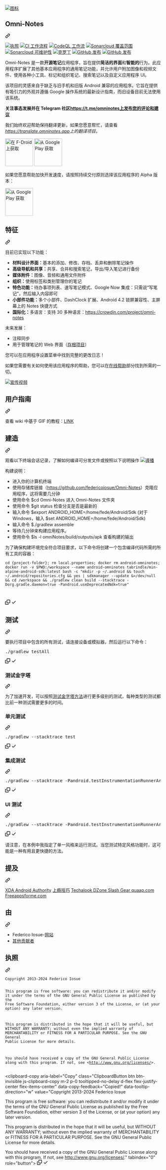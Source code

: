<div class="Box-sc-g0xbh4-0 bJMeLZ js-snippet-clipboard-copy-unpositioned" data-hpc="true"><article class="markdown-body entry-content container-lg" itemprop="text"><p dir="auto"><a target="_blank" rel="noopener noreferrer" href="/federicoiosue/Omni-Notes/blob/develop/assets/logo.png"><img src="/federicoiosue/Omni-Notes/raw/develop/assets/logo.png" alt="图标" style="max-width: 100%;"></a></p>
<div class="markdown-heading" dir="auto"><h1 tabindex="-1" class="heading-element" dir="auto"><font style="vertical-align: inherit;"><font style="vertical-align: inherit;">Omni-Notes</font></font></h1><a id="user-content-omni-notes" class="anchor" aria-label="固定链接：Omni-Notes" href="#omni-notes"><svg class="octicon octicon-link" viewBox="0 0 16 16" version="1.1" width="16" height="16" aria-hidden="true"><path d="m7.775 3.275 1.25-1.25a3.5 3.5 0 1 1 4.95 4.95l-2.5 2.5a3.5 3.5 0 0 1-4.95 0 .751.751 0 0 1 .018-1.042.751.751 0 0 1 1.042-.018 1.998 1.998 0 0 0 2.83 0l2.5-2.5a2.002 2.002 0 0 0-2.83-2.83l-1.25 1.25a.751.751 0 0 1-1.042-.018.751.751 0 0 1-.018-1.042Zm-4.69 9.64a1.998 1.998 0 0 0 2.83 0l1.25-1.25a.751.751 0 0 1 1.042.018.751.751 0 0 1 .018 1.042l-1.25 1.25a3.5 3.5 0 1 1-4.95-4.95l2.5-2.5a3.5 3.5 0 0 1 4.95 0 .751.751 0 0 1-.018 1.042.751.751 0 0 1-1.042.018 1.998 1.998 0 0 0-2.83 0l-2.5 2.5a1.998 1.998 0 0 0 0 2.83Z"></path></svg></a></div>
<p dir="auto"><a href="https://www.gnu.org/licenses/gpl-3.0" rel="nofollow"><img src="https://camo.githubusercontent.com/6be00b1b55f8b9b6f6d85fa810b501a37e0d48bf99e98bb4381e92caeff02619/68747470733a2f2f696d672e736869656c64732e696f2f62616467652f4c6963656e73652d47504c76332d626c75652e737667" alt="执照" data-canonical-src="https://img.shields.io/badge/License-GPLv3-blue.svg" style="max-width: 100%;"></a>
<a href="https://github.com/federicoiosue/Omni-Notes/actions?query=workflow%3ACI"><img src="https://github.com/federicoiosue/Omni-Notes/workflows/CI/badge.svg" alt="CI 工作流程" style="max-width: 100%;"></a>
<a href="https://github.com/federicoiosue/Omni-Notes/actions?query=workflow%3ACodeQL"><img src="https://github.com/federicoiosue/Omni-Notes/workflows/CodeQL/badge.svg" alt="CodeQL 工作流" style="max-width: 100%;"></a>
<a href="https://sonarcloud.io/dashboard?id=omni-notes" rel="nofollow"><img src="https://camo.githubusercontent.com/69ce67c36be47a5d764af39173b7a77ff6caf0042da35d2cded8e2ecce9bbb4e/68747470733a2f2f736f6e6172636c6f75642e696f2f6170692f70726f6a6563745f6261646765732f6d6561737572653f70726f6a6563743d6f6d6e692d6e6f746573266d65747269633d636f766572616765" alt="Sonarcloud 覆盖范围" data-canonical-src="https://sonarcloud.io/api/project_badges/measure?project=omni-notes&amp;metric=coverage" style="max-width: 100%;"></a>
<a href="https://sonarcloud.io/dashboard?id=omni-notes" rel="nofollow"><img src="https://camo.githubusercontent.com/7b0ebb5c746246bacc347258c3873f9862777a3aa535ebe8a959db97b42f089f/68747470733a2f2f736f6e6172636c6f75642e696f2f6170692f70726f6a6563745f6261646765732f6d6561737572653f70726f6a6563743d6f6d6e692d6e6f746573266d65747269633d7371616c655f726174696e67" alt="Sonarcloud 可维护性" data-canonical-src="https://sonarcloud.io/api/project_badges/measure?project=omni-notes&amp;metric=sqale_rating" style="max-width: 100%;"></a>
<a href="https://crowdin.com/project/omni-notes" rel="nofollow"><img src="https://camo.githubusercontent.com/6db77958fe98b5c6585b42ec48e2bb7957f8bac00b7b7f02e097f04f8db7b2ef/68747470733a2f2f64333232637174353834626f346f2e636c6f756466726f6e742e6e65742f6f6d6e692d6e6f7465732f6c6f63616c697a65642e706e67" alt="克罗丁" data-canonical-src="https://d322cqt584bo4o.cloudfront.net/omni-notes/localized.png" style="max-width: 100%;"></a>
<a href="https://github.com/federicoiosue/Omni-Notes/releases/latest"><img src="https://camo.githubusercontent.com/af7c27da12f42a0aa36d6e281638edcd2286ea8448fe9ea79852be8063091751/68747470733a2f2f62616467656e2e6e65742f6769746875622f72656c656173652f666564657269636f696f7375652f4f6d6e692d4e6f746573" alt="GitHub 发布" data-canonical-src="https://badgen.net/github/release/federicoiosue/Omni-Notes" style="max-width: 100%;"></a>
<a href="https://github.com/federicoiosue/Omni-Notes/releases"><img src="https://camo.githubusercontent.com/bf5f327c225777bfa313b93e4c17107b912edeb4b5bdfb4ce687a1b9a30744a1/68747470733a2f2f696d672e736869656c64732e696f2f6769746875622f646f776e6c6f6164732f666564657269636f696f7375652f4f6d6e692d4e6f7465732f746f74616c3f6c6162656c3d476974687562253230446f776e6c6f616473" alt="GitHub 发布" data-canonical-src="https://img.shields.io/github/downloads/federicoiosue/Omni-Notes/total?label=Github%20Downloads" style="max-width: 100%;"></a></p>
<p dir="auto"><font style="vertical-align: inherit;"><font style="vertical-align: inherit;">Omni-Notes 是一款</font></font><b><font style="vertical-align: inherit;"><font style="vertical-align: inherit;">开源笔记</font></font></b><font style="vertical-align: inherit;"><font style="vertical-align: inherit;">应用程序，旨在提供</font></font><b><font style="vertical-align: inherit;"><font style="vertical-align: inherit;">简洁的界面</font></font></b><font style="vertical-align: inherit;"><font style="vertical-align: inherit;">和</font></font><b><font style="vertical-align: inherit;"><font style="vertical-align: inherit;">智能的</font></font></b><font style="vertical-align: inherit;"><font style="vertical-align: inherit;">行为。此应用程序扩展了其他基本应用程序的通用笔记功能，并允许用户附加图像和视频文件、使用各种小工具、标记和组织笔记、搜索笔记以及自定义应用程序 UI。</font></font></p>
<p dir="auto"><font style="vertical-align: inherit;"><font style="vertical-align: inherit;">该项目的灵感来自于缺乏与旧手机和旧版 Android 兼容的应用程序。它旨在提供有吸引力的外观并遵循 Google 操作系统的最新设计指南，而旧设备目前无法使用该系统。</font></font></p>
<p dir="auto"><strong><font style="vertical-align: inherit;"><font style="vertical-align: inherit;">关注事态发展并在 Telegram 社区</font></font><a href="https://t.me/omninotes" rel="nofollow"><font style="vertical-align: inherit;"><font style="vertical-align: inherit;">https://t.me/omninotes上发布您的评论和建议</font></font></a></strong></p>
<p dir="auto"><font style="vertical-align: inherit;"><font style="vertical-align: inherit;">我们始终欢迎帮助保持翻译更新，如果您愿意帮忙，请查看</font></font><em><a href="https://translate.omninotes.app" rel="nofollow"><font style="vertical-align: inherit;"><font style="vertical-align: inherit;">https://translate.omninotes.app</font></font></a><font style="vertical-align: inherit;"><font style="vertical-align: inherit;">上的翻译项目。</font></font></em></p>
<a href="https://f-droid.org/repository/browse/?fdid=it.feio.android.omninotes.foss" rel="nofollow">
<img src="https://camo.githubusercontent.com/6079bf6adc19d9fc0b1c7b3088a957e0f6f50cfa9a872f7404bb9b67cc57c6be/68747470733a2f2f662d64726f69642e6f72672f62616467652f6765742d69742d6f6e2e706e67" alt="在 F-Droid 上获取" height="90" data-canonical-src="https://f-droid.org/badge/get-it-on.png" style="max-width: 100%;"></a>
<a href="https://play.google.com/store/apps/details?id=it.feio.android.omninotes" rel="nofollow">
<img src="https://camo.githubusercontent.com/b7c355557ebfc69c16957749e0e505786b6961aca66ec502c2766712c8c3951f/68747470733a2f2f706c61792e676f6f676c652e636f6d2f696e746c2f656e5f75732f6261646765732f696d616765732f67656e657269632f656e2d706c61792d62616467652e706e67" alt="从 Google Play 获取" height="90" data-canonical-src="https://play.google.com/intl/en_us/badges/images/generic/en-play-badge.png" style="max-width: 100%;"></a>
<p dir="auto"><font style="vertical-align: inherit;"><font style="vertical-align: inherit;">如果您愿意帮助加快开发速度，请按照持续交付原则选择该应用程序的 Alpha 版本：</font></font></p>
<a href="https://play.google.com/store/apps/details?id=it.feio.android.omninotes.alpha" rel="nofollow">
<img src="https://camo.githubusercontent.com/b7c355557ebfc69c16957749e0e505786b6961aca66ec502c2766712c8c3951f/68747470733a2f2f706c61792e676f6f676c652e636f6d2f696e746c2f656e5f75732f6261646765732f696d616765732f67656e657269632f656e2d706c61792d62616467652e706e67" alt="从 Google Play 获取" height="90" data-canonical-src="https://play.google.com/intl/en_us/badges/images/generic/en-play-badge.png" style="max-width: 100%;"></a>
<div class="markdown-heading" dir="auto"><h2 tabindex="-1" class="heading-element" dir="auto"><font style="vertical-align: inherit;"><font style="vertical-align: inherit;">特征</font></font></h2><a id="user-content-features" class="anchor" aria-label="固定链接：功能" href="#features"><svg class="octicon octicon-link" viewBox="0 0 16 16" version="1.1" width="16" height="16" aria-hidden="true"><path d="m7.775 3.275 1.25-1.25a3.5 3.5 0 1 1 4.95 4.95l-2.5 2.5a3.5 3.5 0 0 1-4.95 0 .751.751 0 0 1 .018-1.042.751.751 0 0 1 1.042-.018 1.998 1.998 0 0 0 2.83 0l2.5-2.5a2.002 2.002 0 0 0-2.83-2.83l-1.25 1.25a.751.751 0 0 1-1.042-.018.751.751 0 0 1-.018-1.042Zm-4.69 9.64a1.998 1.998 0 0 0 2.83 0l1.25-1.25a.751.751 0 0 1 1.042.018.751.751 0 0 1 .018 1.042l-1.25 1.25a3.5 3.5 0 1 1-4.95-4.95l2.5-2.5a3.5 3.5 0 0 1 4.95 0 .751.751 0 0 1-.018 1.042.751.751 0 0 1-1.042.018 1.998 1.998 0 0 0-2.83 0l-2.5 2.5a1.998 1.998 0 0 0 0 2.83Z"></path></svg></a></div>
<p dir="auto"><font style="vertical-align: inherit;"><font style="vertical-align: inherit;">目前已实现以下功能：</font></font></p>
<ul dir="auto">
<li><b><font style="vertical-align: inherit;"><font style="vertical-align: inherit;">材料设计界面：</font></font></b><font style="vertical-align: inherit;"><font style="vertical-align: inherit;">基本的添加、修改、存档、丢弃和删除笔记操作</font></font></li>
<li><b><font style="vertical-align: inherit;"><font style="vertical-align: inherit;">高级导航和共享：</font></font></b><font style="vertical-align: inherit;"><font style="vertical-align: inherit;">共享、合并和搜索笔记，导出/导入笔记进行备份</font></font></li>
<li><b><font style="vertical-align: inherit;"><font style="vertical-align: inherit;">媒体附件：</font></font></b><font style="vertical-align: inherit;"><font style="vertical-align: inherit;">图像、音频和通用文件附件</font></font></li>
<li><b><font style="vertical-align: inherit;"><font style="vertical-align: inherit;">组织：</font></font></b><font style="vertical-align: inherit;"><font style="vertical-align: inherit;">使用标签和类别管理你的笔记</font></font></li>
<li><b><font style="vertical-align: inherit;"><font style="vertical-align: inherit;">特色功能：</font></font></b><font style="vertical-align: inherit;"><font style="vertical-align: inherit;">待办事项列表、速写笔记模式、Google Now 集成：只需说“写笔记”，然后输入内容即可</font></font></li>
<li><b><font style="vertical-align: inherit;"><font style="vertical-align: inherit;">小部件功能：</font></font></b><font style="vertical-align: inherit;"><font style="vertical-align: inherit;">多个小部件、DashClock 扩展、Android 4.2 锁屏兼容性、主屏幕上的 Notes 快捷方式</font></font></li>
<li><b><font style="vertical-align: inherit;"><font style="vertical-align: inherit;">国际化：</font></font></b><font style="vertical-align: inherit;"><font style="vertical-align: inherit;">多语言：支持 30 多种语言：</font></font><a href="https://crowdin.com/project/omni-notes" rel="nofollow"><font style="vertical-align: inherit;"><font style="vertical-align: inherit;">https://crowdin.com/project/omni-notes</font></font></a></li>
</ul>
<p dir="auto"><font style="vertical-align: inherit;"><font style="vertical-align: inherit;">未来发展：</font></font></p>
<ul dir="auto">
<li><font style="vertical-align: inherit;"><font style="vertical-align: inherit;">注释同步</font></font></li>
<li><font style="vertical-align: inherit;"><font style="vertical-align: inherit;">用于管理笔记的 Web 界面（</font></font><a href="https://github.com/federicoiosue/omni-notes-desktop"><font style="vertical-align: inherit;"><font style="vertical-align: inherit;">存根项目</font></font></a><font style="vertical-align: inherit;"><font style="vertical-align: inherit;">）</font></font></li>
</ul>
<p dir="auto"><font style="vertical-align: inherit;"><font style="vertical-align: inherit;">您可以在应用程序设置菜单中找到完整的更改日志！</font></font></p>
<p dir="auto"><font style="vertical-align: inherit;"><font style="vertical-align: inherit;">如果您需要有关如何使用该应用程序的帮助，您可以在</font></font><a href="/federicoiosue/Omni-Notes/blob/develop/assets/help/help.md"><font style="vertical-align: inherit;"><font style="vertical-align: inherit;">在线帮助</font></font></a><font style="vertical-align: inherit;"><font style="vertical-align: inherit;">部分找到所需的一切。</font></font></p>
<p dir="auto"><a href="https://youtu.be/0Z_-SgT3qYs" title="宣传视频" rel="nofollow"><img src="https://raw.githubusercontent.com/federicoiosue/Omni-Notes/develop/assets/promo_video_thumb.png" alt="宣传视频" style="max-width: 100%;"></a>
<a target="_blank" rel="noopener noreferrer nofollow" href="https://raw.githubusercontent.com/federicoiosue/Omni-Notes/develop/assets/play_store_pics/02.png"><img src="https://raw.githubusercontent.com/federicoiosue/Omni-Notes/develop/assets/play_store_pics/02.png" alt="" style="max-width: 100%;"></a>
<a target="_blank" rel="noopener noreferrer nofollow" href="https://raw.githubusercontent.com/federicoiosue/Omni-Notes/develop/assets/play_store_pics/03.png"><img src="https://raw.githubusercontent.com/federicoiosue/Omni-Notes/develop/assets/play_store_pics/03.png" alt="" style="max-width: 100%;"></a>
<a target="_blank" rel="noopener noreferrer nofollow" href="https://raw.githubusercontent.com/federicoiosue/Omni-Notes/develop/assets/play_store_pics/04.png"><img src="https://raw.githubusercontent.com/federicoiosue/Omni-Notes/develop/assets/play_store_pics/04.png" alt="" style="max-width: 100%;"></a>
<a target="_blank" rel="noopener noreferrer nofollow" href="https://raw.githubusercontent.com/federicoiosue/Omni-Notes/develop/assets/play_store_pics/05.png"><img src="https://raw.githubusercontent.com/federicoiosue/Omni-Notes/develop/assets/play_store_pics/05.png" alt="" style="max-width: 100%;"></a>
<a target="_blank" rel="noopener noreferrer nofollow" href="https://raw.githubusercontent.com/federicoiosue/Omni-Notes/develop/assets/play_store_pics/06.png"><img src="https://raw.githubusercontent.com/federicoiosue/Omni-Notes/develop/assets/play_store_pics/06.png" alt="" style="max-width: 100%;"></a>
<a target="_blank" rel="noopener noreferrer nofollow" href="https://raw.githubusercontent.com/federicoiosue/Omni-Notes/develop/assets/play_store_pics/07.png"><img src="https://raw.githubusercontent.com/federicoiosue/Omni-Notes/develop/assets/play_store_pics/07.png" alt="" style="max-width: 100%;"></a>
<a target="_blank" rel="noopener noreferrer nofollow" href="https://raw.githubusercontent.com/federicoiosue/Omni-Notes/develop/assets/play_store_pics/08.png"><img src="https://raw.githubusercontent.com/federicoiosue/Omni-Notes/develop/assets/play_store_pics/08.png" alt="" style="max-width: 100%;"></a>
<a target="_blank" rel="noopener noreferrer nofollow" href="https://raw.githubusercontent.com/federicoiosue/Omni-Notes/develop/assets/play_store_pics/09.png"><img src="https://raw.githubusercontent.com/federicoiosue/Omni-Notes/develop/assets/play_store_pics/09.png" alt="" style="max-width: 100%;"></a>
<a target="_blank" rel="noopener noreferrer nofollow" href="https://raw.githubusercontent.com/federicoiosue/Omni-Notes/develop/assets/play_store_pics/10.png"><img src="https://raw.githubusercontent.com/federicoiosue/Omni-Notes/develop/assets/play_store_pics/10.png" alt="" style="max-width: 100%;"></a>
<a target="_blank" rel="noopener noreferrer nofollow" href="https://raw.githubusercontent.com/federicoiosue/Omni-Notes/develop/assets/play_store_pics/11.png"><img src="https://raw.githubusercontent.com/federicoiosue/Omni-Notes/develop/assets/play_store_pics/11.png" alt="" style="max-width: 100%;"></a>
<a target="_blank" rel="noopener noreferrer nofollow" href="https://raw.githubusercontent.com/federicoiosue/Omni-Notes/develop/assets/play_store_pics/12.png"><img src="https://raw.githubusercontent.com/federicoiosue/Omni-Notes/develop/assets/play_store_pics/12.png" alt="" style="max-width: 100%;"></a></p>
<div class="markdown-heading" dir="auto"><h2 tabindex="-1" class="heading-element" dir="auto"><font style="vertical-align: inherit;"><font style="vertical-align: inherit;">用户指南</font></font></h2><a id="user-content-user-guide" class="anchor" aria-label="永久链接：用户指南" href="#user-guide"><svg class="octicon octicon-link" viewBox="0 0 16 16" version="1.1" width="16" height="16" aria-hidden="true"><path d="m7.775 3.275 1.25-1.25a3.5 3.5 0 1 1 4.95 4.95l-2.5 2.5a3.5 3.5 0 0 1-4.95 0 .751.751 0 0 1 .018-1.042.751.751 0 0 1 1.042-.018 1.998 1.998 0 0 0 2.83 0l2.5-2.5a2.002 2.002 0 0 0-2.83-2.83l-1.25 1.25a.751.751 0 0 1-1.042-.018.751.751 0 0 1-.018-1.042Zm-4.69 9.64a1.998 1.998 0 0 0 2.83 0l1.25-1.25a.751.751 0 0 1 1.042.018.751.751 0 0 1 .018 1.042l-1.25 1.25a3.5 3.5 0 1 1-4.95-4.95l2.5-2.5a3.5 3.5 0 0 1 4.95 0 .751.751 0 0 1-.018 1.042.751.751 0 0 1-1.042.018 1.998 1.998 0 0 0-2.83 0l-2.5 2.5a1.998 1.998 0 0 0 0 2.83Z"></path></svg></a></div>
<p dir="auto"><font style="vertical-align: inherit;"><font style="vertical-align: inherit;">查看 wiki 中基于 GIF 的教程：</font></font><a href="https://github.com/federicoiosue/Omni-Notes/wiki"><font style="vertical-align: inherit;"><font style="vertical-align: inherit;">LINK</font></font></a></p>
<div class="markdown-heading" dir="auto"><h2 tabindex="-1" class="heading-element" dir="auto"><font style="vertical-align: inherit;"><font style="vertical-align: inherit;">建造</font></font></h2><a id="user-content-build" class="anchor" aria-label="永久链接：构建" href="#build"><svg class="octicon octicon-link" viewBox="0 0 16 16" version="1.1" width="16" height="16" aria-hidden="true"><path d="m7.775 3.275 1.25-1.25a3.5 3.5 0 1 1 4.95 4.95l-2.5 2.5a3.5 3.5 0 0 1-4.95 0 .751.751 0 0 1 .018-1.042.751.751 0 0 1 1.042-.018 1.998 1.998 0 0 0 2.83 0l2.5-2.5a2.002 2.002 0 0 0-2.83-2.83l-1.25 1.25a.751.751 0 0 1-1.042-.018.751.751 0 0 1-.018-1.042Zm-4.69 9.64a1.998 1.998 0 0 0 2.83 0l1.25-1.25a.751.751 0 0 1 1.042.018.751.751 0 0 1 .018 1.042l-1.25 1.25a3.5 3.5 0 1 1-4.95-4.95l2.5-2.5a3.5 3.5 0 0 1 4.95 0 .751.751 0 0 1-.018 1.042.751.751 0 0 1-1.042.018 1.998 1.998 0 0 0-2.83 0l-2.5 2.5a1.998 1.998 0 0 0 0 2.83Z"></path></svg></a></div>
<p dir="auto"><font style="vertical-align: inherit;"><font style="vertical-align: inherit;">观看以下终端会话记录，了解如何编译可分发文件或按照以下说明操作
</font></font><a href="https://asciinema.org/a/102898" rel="nofollow"><img src="https://camo.githubusercontent.com/17279a38a13051a56948b12341095f6fb59f58ee601f002e0be46d8060e3b49d/68747470733a2f2f61736369696e656d612e6f72672f612f3130323839382e706e67" alt="導播" data-canonical-src="https://asciinema.org/a/102898.png" style="max-width: 100%;"></a></p>
<p dir="auto"><font style="vertical-align: inherit;"><font style="vertical-align: inherit;">构建说明：</font></font></p>
<ul dir="auto">
<li><font style="vertical-align: inherit;"><font style="vertical-align: inherit;">进入你的计算机终端</font></font></li>
<li><font style="vertical-align: inherit;"><font style="vertical-align: inherit;">使用存储库链接（</font></font><a href="https://github.com/federicoiosue/Omni-Notes"><font style="vertical-align: inherit;"><font style="vertical-align: inherit;">https://github.com/federicoiosue/Omni-Notes</font></font></a><font style="vertical-align: inherit;"><font style="vertical-align: inherit;">）克隆应用程序，这将需要几分钟</font></font></li>
<li><font style="vertical-align: inherit;"><font style="vertical-align: inherit;">使用命令 $cd Omni-Notes 进入 Omni-Notes 文件夹</font></font></li>
<li><font style="vertical-align: inherit;"><font style="vertical-align: inherit;">使用命令 $git status 检查分支是否是最新的</font></font></li>
<li><font style="vertical-align: inherit;"><font style="vertical-align: inherit;">输入命令 $export ANDROID_HOME=/home/fede/Android/Sdk (对于 Windows，输入 $set ANDROID_HOME=/home/fede/Android/Sdk)</font></font></li>
<li><font style="vertical-align: inherit;"><font style="vertical-align: inherit;">输入命令 $./gradlew assemble</font></font></li>
<li><font style="vertical-align: inherit;"><font style="vertical-align: inherit;">等待几分钟来构建应用程序。</font></font></li>
<li><font style="vertical-align: inherit;"><font style="vertical-align: inherit;">使用命令 $ls -l omniNotes/build/outputs/apk 查看构建的输出</font></font></li>
</ul>
<p dir="auto"><font style="vertical-align: inherit;"><font style="vertical-align: inherit;">为了确保构建环境完全符合项目要求，以下命令将创建一个包含编译代码所需的所有工具的容器：</font></font></p>
<div class="snippet-clipboard-content notranslate position-relative overflow-auto"><pre class="notranslate"><code>cd {project-folder}; rm local.properties; docker rm android-omninotes; docker run -v $PWD:/workspace --name android-omninotes tabrindle/min-alpine-android-sdk:latest bash -c "mkdir -p ~/.android &amp;&amp; touch ~/.android/repositories.cfg &amp;&amp; yes | sdkmanager --update &amp;&gt;/dev/null &amp;&amp; cd /workspace &amp;&amp; ./gradlew clean build --stacktrace -Dorg.gradle.daemon=true -Pandroid.useDeprecatedNdk=true"

</code></pre><div class="zeroclipboard-container">
    <clipboard-copy aria-label="Copy" class="ClipboardButton btn btn-invisible js-clipboard-copy m-2 p-0 tooltipped-no-delay d-flex flex-justify-center flex-items-center" data-copy-feedback="Copied!" data-tooltip-direction="w" value="cd {project-folder}; rm local.properties; docker rm android-omninotes; docker run -v $PWD:/workspace --name android-omninotes tabrindle/min-alpine-android-sdk:latest bash -c &quot;mkdir -p ~/.android &amp;&amp; touch ~/.android/repositories.cfg &amp;&amp; yes | sdkmanager --update &amp;>/dev/null &amp;&amp; cd /workspace &amp;&amp; ./gradlew clean build --stacktrace -Dorg.gradle.daemon=true -Pandroid.useDeprecatedNdk=true&quot;
" tabindex="0" role="button">
      <svg aria-hidden="true" height="16" viewBox="0 0 16 16" version="1.1" width="16" data-view-component="true" class="octicon octicon-copy js-clipboard-copy-icon">
    <path d="M0 6.75C0 5.784.784 5 1.75 5h1.5a.75.75 0 0 1 0 1.5h-1.5a.25.25 0 0 0-.25.25v7.5c0 .138.112.25.25.25h7.5a.25.25 0 0 0 .25-.25v-1.5a.75.75 0 0 1 1.5 0v1.5A1.75 1.75 0 0 1 9.25 16h-7.5A1.75 1.75 0 0 1 0 14.25Z"></path><path d="M5 1.75C5 .784 5.784 0 6.75 0h7.5C15.216 0 16 .784 16 1.75v7.5A1.75 1.75 0 0 1 14.25 11h-7.5A1.75 1.75 0 0 1 5 9.25Zm1.75-.25a.25.25 0 0 0-.25.25v7.5c0 .138.112.25.25.25h7.5a.25.25 0 0 0 .25-.25v-7.5a.25.25 0 0 0-.25-.25Z"></path>
</svg>
      <svg aria-hidden="true" height="16" viewBox="0 0 16 16" version="1.1" width="16" data-view-component="true" class="octicon octicon-check js-clipboard-check-icon color-fg-success d-none">
    <path d="M13.78 4.22a.75.75 0 0 1 0 1.06l-7.25 7.25a.75.75 0 0 1-1.06 0L2.22 9.28a.751.751 0 0 1 .018-1.042.751.751 0 0 1 1.042-.018L6 10.94l6.72-6.72a.75.75 0 0 1 1.06 0Z"></path>
</svg>
    </clipboard-copy>
  </div></div>
<div class="markdown-heading" dir="auto"><h2 tabindex="-1" class="heading-element" dir="auto"><font style="vertical-align: inherit;"><font style="vertical-align: inherit;">测试</font></font></h2><a id="user-content-test" class="anchor" aria-label="永久链接：测试" href="#test"><svg class="octicon octicon-link" viewBox="0 0 16 16" version="1.1" width="16" height="16" aria-hidden="true"><path d="m7.775 3.275 1.25-1.25a3.5 3.5 0 1 1 4.95 4.95l-2.5 2.5a3.5 3.5 0 0 1-4.95 0 .751.751 0 0 1 .018-1.042.751.751 0 0 1 1.042-.018 1.998 1.998 0 0 0 2.83 0l2.5-2.5a2.002 2.002 0 0 0-2.83-2.83l-1.25 1.25a.751.751 0 0 1-1.042-.018.751.751 0 0 1-.018-1.042Zm-4.69 9.64a1.998 1.998 0 0 0 2.83 0l1.25-1.25a.751.751 0 0 1 1.042.018.751.751 0 0 1 .018 1.042l-1.25 1.25a3.5 3.5 0 1 1-4.95-4.95l2.5-2.5a3.5 3.5 0 0 1 4.95 0 .751.751 0 0 1-.018 1.042.751.751 0 0 1-1.042.018 1.998 1.998 0 0 0-2.83 0l-2.5 2.5a1.998 1.998 0 0 0 0 2.83Z"></path></svg></a></div>
<p dir="auto"><font style="vertical-align: inherit;"><font style="vertical-align: inherit;">要执行项目中包含的所有测试，请连接设备或模拟器，然后运行以下命令：</font></font></p>
<div class="highlight highlight-source-shell notranslate position-relative overflow-auto" dir="auto"><pre>./gradlew testAll</pre><div class="zeroclipboard-container">
    <clipboard-copy aria-label="Copy" class="ClipboardButton btn btn-invisible js-clipboard-copy m-2 p-0 tooltipped-no-delay d-flex flex-justify-center flex-items-center" data-copy-feedback="Copied!" data-tooltip-direction="w" value="./gradlew testAll" tabindex="0" role="button">
      <svg aria-hidden="true" height="16" viewBox="0 0 16 16" version="1.1" width="16" data-view-component="true" class="octicon octicon-copy js-clipboard-copy-icon">
    <path d="M0 6.75C0 5.784.784 5 1.75 5h1.5a.75.75 0 0 1 0 1.5h-1.5a.25.25 0 0 0-.25.25v7.5c0 .138.112.25.25.25h7.5a.25.25 0 0 0 .25-.25v-1.5a.75.75 0 0 1 1.5 0v1.5A1.75 1.75 0 0 1 9.25 16h-7.5A1.75 1.75 0 0 1 0 14.25Z"></path><path d="M5 1.75C5 .784 5.784 0 6.75 0h7.5C15.216 0 16 .784 16 1.75v7.5A1.75 1.75 0 0 1 14.25 11h-7.5A1.75 1.75 0 0 1 5 9.25Zm1.75-.25a.25.25 0 0 0-.25.25v7.5c0 .138.112.25.25.25h7.5a.25.25 0 0 0 .25-.25v-7.5a.25.25 0 0 0-.25-.25Z"></path>
</svg>
      <svg aria-hidden="true" height="16" viewBox="0 0 16 16" version="1.1" width="16" data-view-component="true" class="octicon octicon-check js-clipboard-check-icon color-fg-success d-none">
    <path d="M13.78 4.22a.75.75 0 0 1 0 1.06l-7.25 7.25a.75.75 0 0 1-1.06 0L2.22 9.28a.751.751 0 0 1 .018-1.042.751.751 0 0 1 1.042-.018L6 10.94l6.72-6.72a.75.75 0 0 1 1.06 0Z"></path>
</svg>
    </clipboard-copy>
  </div></div>
<div class="markdown-heading" dir="auto"><h3 tabindex="-1" class="heading-element" dir="auto"><font style="vertical-align: inherit;"><font style="vertical-align: inherit;">测试金字塔</font></font></h3><a id="user-content-testing-pyramid" class="anchor" aria-label="永久链接：测试金字塔" href="#testing-pyramid"><svg class="octicon octicon-link" viewBox="0 0 16 16" version="1.1" width="16" height="16" aria-hidden="true"><path d="m7.775 3.275 1.25-1.25a3.5 3.5 0 1 1 4.95 4.95l-2.5 2.5a3.5 3.5 0 0 1-4.95 0 .751.751 0 0 1 .018-1.042.751.751 0 0 1 1.042-.018 1.998 1.998 0 0 0 2.83 0l2.5-2.5a2.002 2.002 0 0 0-2.83-2.83l-1.25 1.25a.751.751 0 0 1-1.042-.018.751.751 0 0 1-.018-1.042Zm-4.69 9.64a1.998 1.998 0 0 0 2.83 0l1.25-1.25a.751.751 0 0 1 1.042.018.751.751 0 0 1 .018 1.042l-1.25 1.25a3.5 3.5 0 1 1-4.95-4.95l2.5-2.5a3.5 3.5 0 0 1 4.95 0 .751.751 0 0 1-.018 1.042.751.751 0 0 1-1.042.018 1.998 1.998 0 0 0-2.83 0l-2.5 2.5a1.998 1.998 0 0 0 0 2.83Z"></path></svg></a></div>
<p dir="auto"><font style="vertical-align: inherit;"><font style="vertical-align: inherit;">为了加速开发，可以按照</font></font><a href="https://martinfowler.com/articles/practical-test-pyramid.html" rel="nofollow"><font style="vertical-align: inherit;"><font style="vertical-align: inherit;">测试金字塔方法</font></font></a><font style="vertical-align: inherit;"><font style="vertical-align: inherit;">进行更多级别的测试，每种类型的测试都比前一种测试需要更多的时间。</font></font></p>
<div class="markdown-heading" dir="auto"><h3 tabindex="-1" class="heading-element" dir="auto"><font style="vertical-align: inherit;"><font style="vertical-align: inherit;">单元测试</font></font></h3><a id="user-content-unit-tests" class="anchor" aria-label="固定链接：单元测试" href="#unit-tests"><svg class="octicon octicon-link" viewBox="0 0 16 16" version="1.1" width="16" height="16" aria-hidden="true"><path d="m7.775 3.275 1.25-1.25a3.5 3.5 0 1 1 4.95 4.95l-2.5 2.5a3.5 3.5 0 0 1-4.95 0 .751.751 0 0 1 .018-1.042.751.751 0 0 1 1.042-.018 1.998 1.998 0 0 0 2.83 0l2.5-2.5a2.002 2.002 0 0 0-2.83-2.83l-1.25 1.25a.751.751 0 0 1-1.042-.018.751.751 0 0 1-.018-1.042Zm-4.69 9.64a1.998 1.998 0 0 0 2.83 0l1.25-1.25a.751.751 0 0 1 1.042.018.751.751 0 0 1 .018 1.042l-1.25 1.25a3.5 3.5 0 1 1-4.95-4.95l2.5-2.5a3.5 3.5 0 0 1 4.95 0 .751.751 0 0 1-.018 1.042.751.751 0 0 1-1.042.018 1.998 1.998 0 0 0-2.83 0l-2.5 2.5a1.998 1.998 0 0 0 0 2.83Z"></path></svg></a></div>
<div class="highlight highlight-source-shell notranslate position-relative overflow-auto" dir="auto"><pre>./gradlew --stacktrace <span class="pl-c1">test</span></pre><div class="zeroclipboard-container">
    <clipboard-copy aria-label="Copy" class="ClipboardButton btn btn-invisible js-clipboard-copy m-2 p-0 tooltipped-no-delay d-flex flex-justify-center flex-items-center" data-copy-feedback="Copied!" data-tooltip-direction="w" value="./gradlew --stacktrace test" tabindex="0" role="button">
      <svg aria-hidden="true" height="16" viewBox="0 0 16 16" version="1.1" width="16" data-view-component="true" class="octicon octicon-copy js-clipboard-copy-icon">
    <path d="M0 6.75C0 5.784.784 5 1.75 5h1.5a.75.75 0 0 1 0 1.5h-1.5a.25.25 0 0 0-.25.25v7.5c0 .138.112.25.25.25h7.5a.25.25 0 0 0 .25-.25v-1.5a.75.75 0 0 1 1.5 0v1.5A1.75 1.75 0 0 1 9.25 16h-7.5A1.75 1.75 0 0 1 0 14.25Z"></path><path d="M5 1.75C5 .784 5.784 0 6.75 0h7.5C15.216 0 16 .784 16 1.75v7.5A1.75 1.75 0 0 1 14.25 11h-7.5A1.75 1.75 0 0 1 5 9.25Zm1.75-.25a.25.25 0 0 0-.25.25v7.5c0 .138.112.25.25.25h7.5a.25.25 0 0 0 .25-.25v-7.5a.25.25 0 0 0-.25-.25Z"></path>
</svg>
      <svg aria-hidden="true" height="16" viewBox="0 0 16 16" version="1.1" width="16" data-view-component="true" class="octicon octicon-check js-clipboard-check-icon color-fg-success d-none">
    <path d="M13.78 4.22a.75.75 0 0 1 0 1.06l-7.25 7.25a.75.75 0 0 1-1.06 0L2.22 9.28a.751.751 0 0 1 .018-1.042.751.751 0 0 1 1.042-.018L6 10.94l6.72-6.72a.75.75 0 0 1 1.06 0Z"></path>
</svg>
    </clipboard-copy>
  </div></div>
<div class="markdown-heading" dir="auto"><h3 tabindex="-1" class="heading-element" dir="auto"><font style="vertical-align: inherit;"><font style="vertical-align: inherit;">集成测试</font></font></h3><a id="user-content-integration-tests" class="anchor" aria-label="永久链接：集成测试" href="#integration-tests"><svg class="octicon octicon-link" viewBox="0 0 16 16" version="1.1" width="16" height="16" aria-hidden="true"><path d="m7.775 3.275 1.25-1.25a3.5 3.5 0 1 1 4.95 4.95l-2.5 2.5a3.5 3.5 0 0 1-4.95 0 .751.751 0 0 1 .018-1.042.751.751 0 0 1 1.042-.018 1.998 1.998 0 0 0 2.83 0l2.5-2.5a2.002 2.002 0 0 0-2.83-2.83l-1.25 1.25a.751.751 0 0 1-1.042-.018.751.751 0 0 1-.018-1.042Zm-4.69 9.64a1.998 1.998 0 0 0 2.83 0l1.25-1.25a.751.751 0 0 1 1.042.018.751.751 0 0 1 .018 1.042l-1.25 1.25a3.5 3.5 0 1 1-4.95-4.95l2.5-2.5a3.5 3.5 0 0 1 4.95 0 .751.751 0 0 1-.018 1.042.751.751 0 0 1-1.042.018 1.998 1.998 0 0 0-2.83 0l-2.5 2.5a1.998 1.998 0 0 0 0 2.83Z"></path></svg></a></div>
<div class="highlight highlight-source-shell notranslate position-relative overflow-auto" dir="auto"><pre>./gradlew --stacktrace -Pandroid.testInstrumentationRunnerArguments.notAnnotation=androidx.test.filters.LargeTest connectedAndroidTest</pre><div class="zeroclipboard-container">
    <clipboard-copy aria-label="Copy" class="ClipboardButton btn btn-invisible js-clipboard-copy m-2 p-0 tooltipped-no-delay d-flex flex-justify-center flex-items-center" data-copy-feedback="Copied!" data-tooltip-direction="w" value="./gradlew --stacktrace -Pandroid.testInstrumentationRunnerArguments.notAnnotation=androidx.test.filters.LargeTest connectedAndroidTest" tabindex="0" role="button">
      <svg aria-hidden="true" height="16" viewBox="0 0 16 16" version="1.1" width="16" data-view-component="true" class="octicon octicon-copy js-clipboard-copy-icon">
    <path d="M0 6.75C0 5.784.784 5 1.75 5h1.5a.75.75 0 0 1 0 1.5h-1.5a.25.25 0 0 0-.25.25v7.5c0 .138.112.25.25.25h7.5a.25.25 0 0 0 .25-.25v-1.5a.75.75 0 0 1 1.5 0v1.5A1.75 1.75 0 0 1 9.25 16h-7.5A1.75 1.75 0 0 1 0 14.25Z"></path><path d="M5 1.75C5 .784 5.784 0 6.75 0h7.5C15.216 0 16 .784 16 1.75v7.5A1.75 1.75 0 0 1 14.25 11h-7.5A1.75 1.75 0 0 1 5 9.25Zm1.75-.25a.25.25 0 0 0-.25.25v7.5c0 .138.112.25.25.25h7.5a.25.25 0 0 0 .25-.25v-7.5a.25.25 0 0 0-.25-.25Z"></path>
</svg>
      <svg aria-hidden="true" height="16" viewBox="0 0 16 16" version="1.1" width="16" data-view-component="true" class="octicon octicon-check js-clipboard-check-icon color-fg-success d-none">
    <path d="M13.78 4.22a.75.75 0 0 1 0 1.06l-7.25 7.25a.75.75 0 0 1-1.06 0L2.22 9.28a.751.751 0 0 1 .018-1.042.751.751 0 0 1 1.042-.018L6 10.94l6.72-6.72a.75.75 0 0 1 1.06 0Z"></path>
</svg>
    </clipboard-copy>
  </div></div>
<div class="markdown-heading" dir="auto"><h3 tabindex="-1" class="heading-element" dir="auto"><font style="vertical-align: inherit;"><font style="vertical-align: inherit;">UI 测试</font></font></h3><a id="user-content-ui-tests" class="anchor" aria-label="永久链接：UI 测试" href="#ui-tests"><svg class="octicon octicon-link" viewBox="0 0 16 16" version="1.1" width="16" height="16" aria-hidden="true"><path d="m7.775 3.275 1.25-1.25a3.5 3.5 0 1 1 4.95 4.95l-2.5 2.5a3.5 3.5 0 0 1-4.95 0 .751.751 0 0 1 .018-1.042.751.751 0 0 1 1.042-.018 1.998 1.998 0 0 0 2.83 0l2.5-2.5a2.002 2.002 0 0 0-2.83-2.83l-1.25 1.25a.751.751 0 0 1-1.042-.018.751.751 0 0 1-.018-1.042Zm-4.69 9.64a1.998 1.998 0 0 0 2.83 0l1.25-1.25a.751.751 0 0 1 1.042.018.751.751 0 0 1 .018 1.042l-1.25 1.25a3.5 3.5 0 1 1-4.95-4.95l2.5-2.5a3.5 3.5 0 0 1 4.95 0 .751.751 0 0 1-.018 1.042.751.751 0 0 1-1.042.018 1.998 1.998 0 0 0-2.83 0l-2.5 2.5a1.998 1.998 0 0 0 0 2.83Z"></path></svg></a></div>
<div class="highlight highlight-source-shell notranslate position-relative overflow-auto" dir="auto"><pre>./gradlew --stacktrace -Pandroid.testInstrumentationRunnerArguments.annotation=androidx.test.filters.LargeTest connectedPlayDebugAndroidTest</pre><div class="zeroclipboard-container">
    <clipboard-copy aria-label="Copy" class="ClipboardButton btn btn-invisible js-clipboard-copy m-2 p-0 tooltipped-no-delay d-flex flex-justify-center flex-items-center" data-copy-feedback="Copied!" data-tooltip-direction="w" value="./gradlew --stacktrace -Pandroid.testInstrumentationRunnerArguments.annotation=androidx.test.filters.LargeTest connectedPlayDebugAndroidTest" tabindex="0" role="button">
      <svg aria-hidden="true" height="16" viewBox="0 0 16 16" version="1.1" width="16" data-view-component="true" class="octicon octicon-copy js-clipboard-copy-icon">
    <path d="M0 6.75C0 5.784.784 5 1.75 5h1.5a.75.75 0 0 1 0 1.5h-1.5a.25.25 0 0 0-.25.25v7.5c0 .138.112.25.25.25h7.5a.25.25 0 0 0 .25-.25v-1.5a.75.75 0 0 1 1.5 0v1.5A1.75 1.75 0 0 1 9.25 16h-7.5A1.75 1.75 0 0 1 0 14.25Z"></path><path d="M5 1.75C5 .784 5.784 0 6.75 0h7.5C15.216 0 16 .784 16 1.75v7.5A1.75 1.75 0 0 1 14.25 11h-7.5A1.75 1.75 0 0 1 5 9.25Zm1.75-.25a.25.25 0 0 0-.25.25v7.5c0 .138.112.25.25.25h7.5a.25.25 0 0 0 .25-.25v-7.5a.25.25 0 0 0-.25-.25Z"></path>
</svg>
      <svg aria-hidden="true" height="16" viewBox="0 0 16 16" version="1.1" width="16" data-view-component="true" class="octicon octicon-check js-clipboard-check-icon color-fg-success d-none">
    <path d="M13.78 4.22a.75.75 0 0 1 0 1.06l-7.25 7.25a.75.75 0 0 1-1.06 0L2.22 9.28a.751.751 0 0 1 .018-1.042.751.751 0 0 1 1.042-.018L6 10.94l6.72-6.72a.75.75 0 0 1 1.06 0Z"></path>
</svg>
    </clipboard-copy>
  </div></div>
<p dir="auto"><font style="vertical-align: inherit;"><font style="vertical-align: inherit;">请注意，在本例中我指定了单一风格来运行测试。当您测试特定风格功能时，这可能是一种有用且更快捷的方法。</font></font></p>
<div class="markdown-heading" dir="auto"><h2 tabindex="-1" class="heading-element" dir="auto"><font style="vertical-align: inherit;"><font style="vertical-align: inherit;">提及</font></font></h2><a id="user-content-mentioned-on" class="anchor" aria-label="固定链接：提及于" href="#mentioned-on"><svg class="octicon octicon-link" viewBox="0 0 16 16" version="1.1" width="16" height="16" aria-hidden="true"><path d="m7.775 3.275 1.25-1.25a3.5 3.5 0 1 1 4.95 4.95l-2.5 2.5a3.5 3.5 0 0 1-4.95 0 .751.751 0 0 1 .018-1.042.751.751 0 0 1 1.042-.018 1.998 1.998 0 0 0 2.83 0l2.5-2.5a2.002 2.002 0 0 0-2.83-2.83l-1.25 1.25a.751.751 0 0 1-1.042-.018.751.751 0 0 1-.018-1.042Zm-4.69 9.64a1.998 1.998 0 0 0 2.83 0l1.25-1.25a.751.751 0 0 1 1.042.018.751.751 0 0 1 .018 1.042l-1.25 1.25a3.5 3.5 0 1 1-4.95-4.95l2.5-2.5a3.5 3.5 0 0 1 4.95 0 .751.751 0 0 1-.018 1.042.751.751 0 0 1-1.042.018 1.998 1.998 0 0 0-2.83 0l-2.5 2.5a1.998 1.998 0 0 0 0 2.83Z"></path></svg></a></div>
<p dir="auto"><a href="https://www.xda-developers.com/omni-notes-the-open-source-note-app/" rel="nofollow"><font style="vertical-align: inherit;"><font style="vertical-align: inherit;">XDA </font></font></a>
<a href="https://www.androidauthority.com/best-note-taking-apps-for-android-205356/" rel="nofollow"><font style="vertical-align: inherit;"><font style="vertical-align: inherit;">Android Authority</font></font></a>
<a href="https://www.addictivetips.com/android/note-taking-apps-for-android/" rel="nofollow"><font style="vertical-align: inherit;"><font style="vertical-align: inherit;">上瘾技巧</font></font></a>
<a href="https://techalook.com/apps/best-sticky-notes-android-iphone/" rel="nofollow"><font style="vertical-align: inherit;"><font style="vertical-align: inherit;">Techalook </font></font></a>
<a href="https://dzone.com/articles/amazing-open-source-android-apps-written-in-java" rel="nofollow"><font style="vertical-align: inherit;"><font style="vertical-align: inherit;">DZone </font></font></a>
<a href="https://www.slashgear.com/best-note-taking-apps-for-android-phones-and-tablets-04529297/" rel="nofollow"><font style="vertical-align: inherit;"><font style="vertical-align: inherit;">Slash Gear </font></font></a>
<a href="https://quaap.com/D/use-fdroid" rel="nofollow"><font style="vertical-align: inherit;"><font style="vertical-align: inherit;">quaap.com </font></font></a>
<a href="https://freeappsforme.com/productivity-apps-android-ios-2017" rel="nofollow"><font style="vertical-align: inherit;"><font style="vertical-align: inherit;">Freeappsforme.com</font></font></a></p>
<div class="markdown-heading" dir="auto"><h2 tabindex="-1" class="heading-element" dir="auto"><font style="vertical-align: inherit;"><font style="vertical-align: inherit;">由</font></font></h2><a id="user-content-developed-with-love-and-passion-by" class="anchor" aria-label="永久链接：由爱与激情开发" href="#developed-with-love-and-passion-by"><svg class="octicon octicon-link" viewBox="0 0 16 16" version="1.1" width="16" height="16" aria-hidden="true"><path d="m7.775 3.275 1.25-1.25a3.5 3.5 0 1 1 4.95 4.95l-2.5 2.5a3.5 3.5 0 0 1-4.95 0 .751.751 0 0 1 .018-1.042.751.751 0 0 1 1.042-.018 1.998 1.998 0 0 0 2.83 0l2.5-2.5a2.002 2.002 0 0 0-2.83-2.83l-1.25 1.25a.751.751 0 0 1-1.042-.018.751.751 0 0 1-.018-1.042Zm-4.69 9.64a1.998 1.998 0 0 0 2.83 0l1.25-1.25a.751.751 0 0 1 1.042.018.751.751 0 0 1 .018 1.042l-1.25 1.25a3.5 3.5 0 1 1-4.95-4.95l2.5-2.5a3.5 3.5 0 0 1 4.95 0 .751.751 0 0 1-.018 1.042.751.751 0 0 1-1.042.018 1.998 1.998 0 0 0-2.83 0l-2.5 2.5a1.998 1.998 0 0 0 0 2.83Z"></path></svg></a></div>
<ul dir="auto">
<li><font style="vertical-align: inherit;"><font style="vertical-align: inherit;">Federico Iosue-</font></font><a href="https://federico.iosue.it" rel="nofollow"><font style="vertical-align: inherit;"><font style="vertical-align: inherit;">网站</font></font></a></li>
<li><a href="https://github.com/federicoiosue/Omni-Notes/graphs/contributors"><font style="vertical-align: inherit;"><font style="vertical-align: inherit;">其他贡献者</font></font></a></li>
</ul>
<div class="markdown-heading" dir="auto"><h2 tabindex="-1" class="heading-element" dir="auto"><font style="vertical-align: inherit;"><font style="vertical-align: inherit;">执照</font></font></h2><a id="user-content-license" class="anchor" aria-label="永久链接：许可证" href="#license"><svg class="octicon octicon-link" viewBox="0 0 16 16" version="1.1" width="16" height="16" aria-hidden="true"><path d="m7.775 3.275 1.25-1.25a3.5 3.5 0 1 1 4.95 4.95l-2.5 2.5a3.5 3.5 0 0 1-4.95 0 .751.751 0 0 1 .018-1.042.751.751 0 0 1 1.042-.018 1.998 1.998 0 0 0 2.83 0l2.5-2.5a2.002 2.002 0 0 0-2.83-2.83l-1.25 1.25a.751.751 0 0 1-1.042-.018.751.751 0 0 1-.018-1.042Zm-4.69 9.64a1.998 1.998 0 0 0 2.83 0l1.25-1.25a.751.751 0 0 1 1.042.018.751.751 0 0 1 .018 1.042l-1.25 1.25a3.5 3.5 0 1 1-4.95-4.95l2.5-2.5a3.5 3.5 0 0 1 4.95 0 .751.751 0 0 1-.018 1.042.751.751 0 0 1-1.042.018 1.998 1.998 0 0 0-2.83 0l-2.5 2.5a1.998 1.998 0 0 0 0 2.83Z"></path></svg></a></div>
<div class="snippet-clipboard-content notranslate position-relative overflow-auto"><pre class="notranslate"><code>Copyright 2013-2024 Federico Iosue

This program is free software: you can redistribute it and/or modify
it under the terms of the GNU General Public License as published by
the Free Software Foundation, either version 3 of the License, or
(at your option) any later version.

This program is distributed in the hope that it will be useful,
but WITHOUT ANY WARRANTY; without even the implied warranty of
MERCHANTABILITY or FITNESS FOR A PARTICULAR PURPOSE.  See the
GNU General Public License for more details.

You should have received a copy of the GNU General Public License
along with this program.  If not, see &lt;http://www.gnu.org/licenses/&gt;.
</code></pre><div class="zeroclipboard-container">
    <clipboard-copy aria-label="Copy" class="ClipboardButton btn btn-invisible js-clipboard-copy m-2 p-0 tooltipped-no-delay d-flex flex-justify-center flex-items-center" data-copy-feedback="Copied!" data-tooltip-direction="w" value="Copyright 2013-2024 Federico Iosue

This program is free software: you can redistribute it and/or modify
it under the terms of the GNU General Public License as published by
the Free Software Foundation, either version 3 of the License, or
(at your option) any later version.

This program is distributed in the hope that it will be useful,
but WITHOUT ANY WARRANTY; without even the implied warranty of
MERCHANTABILITY or FITNESS FOR A PARTICULAR PURPOSE.  See the
GNU General Public License for more details.

You should have received a copy of the GNU General Public License
along with this program.  If not, see <http://www.gnu.org/licenses/>." tabindex="0" role="button">
      <svg aria-hidden="true" height="16" viewBox="0 0 16 16" version="1.1" width="16" data-view-component="true" class="octicon octicon-copy js-clipboard-copy-icon">
    <path d="M0 6.75C0 5.784.784 5 1.75 5h1.5a.75.75 0 0 1 0 1.5h-1.5a.25.25 0 0 0-.25.25v7.5c0 .138.112.25.25.25h7.5a.25.25 0 0 0 .25-.25v-1.5a.75.75 0 0 1 1.5 0v1.5A1.75 1.75 0 0 1 9.25 16h-7.5A1.75 1.75 0 0 1 0 14.25Z"></path><path d="M5 1.75C5 .784 5.784 0 6.75 0h7.5C15.216 0 16 .784 16 1.75v7.5A1.75 1.75 0 0 1 14.25 11h-7.5A1.75 1.75 0 0 1 5 9.25Zm1.75-.25a.25.25 0 0 0-.25.25v7.5c0 .138.112.25.25.25h7.5a.25.25 0 0 0 .25-.25v-7.5a.25.25 0 0 0-.25-.25Z"></path>
</svg>
      <svg aria-hidden="true" height="16" viewBox="0 0 16 16" version="1.1" width="16" data-view-component="true" class="octicon octicon-check js-clipboard-check-icon color-fg-success d-none">
    <path d="M13.78 4.22a.75.75 0 0 1 0 1.06l-7.25 7.25a.75.75 0 0 1-1.06 0L2.22 9.28a.751.751 0 0 1 .018-1.042.751.751 0 0 1 1.042-.018L6 10.94l6.72-6.72a.75.75 0 0 1 1.06 0Z"></path>
</svg>
    </clipboard-copy>
  </div></div>
</article></div>
